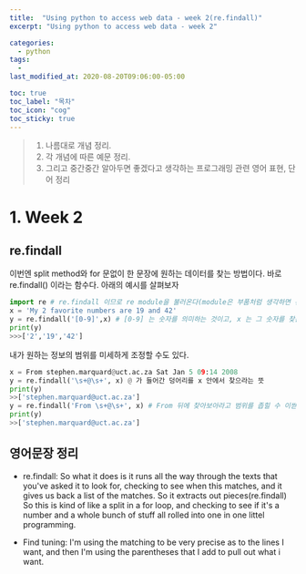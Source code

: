 ```yaml
---
title:  "Using python to access web data - week 2(re.findall)"
excerpt: "Using python to access web data - week 2"

categories:
  - python
tags:
  - 
last_modified_at: 2020-08-20T09:06:00-05:00

toc: true
toc_label: "목차"
toc_icon: "cog"
toc_sticky: true
---
```


> 1. 나름대로 개념 정리.  
> 2. 각 개념에 따른 예문 정리.  
> 3. 그리고 중간중간 알아두면 좋겠다고 생각하는 프로그래밍 관련 영어 표현, 단어 정리


# 1. Week 2

## re.findall

이번엔 split method와 for 문없이 한 문장에 원하는 데이터를 찾는 방법이다. 바로 re.findall() 이라는 함수다. 아래의 예시를 살펴보자

```python
import re # re.findall 이므로 re module을 불러온다(module은 부품처럼 생각하면 된다. 그 부품안에 복잡한 코드가 집약되어있다)
x = 'My 2 favorite numbers are 19 and 42'
y = re.findall('[0-9]',x) # [0-9] 는 숫자를 의미하는 것이고, x 는 그 숫자를 찾는 장소를 의미한다. 따라서 'x 안에 숫자를 찾아라' 라는 의미가 된다.
print(y)
>>>['2','19','42']
```

내가 원하는 정보의 범위를 미세하게 조정할 수도 있다.

```python
x = From stephen.marquard@uct.ac.za Sat Jan 5 09:14 2008
y = re.findall('\s+@\s+', x) @ 가 들어간 덩어리를 x 안에서 찾으라는 뜻
print(y)
>>['stephen.marquard@uct.ac.za'] 
y = re.findall('From \s+@\s+', x) # From 뒤에 찾아보아라고 범위를 좁힐 수 이싿.
print(y)
>>['stephen.marquard@uct.ac.za']
```
## 영어문장 정리

- re.findall: So what it does is it runs all the way through the texts that you've asked it to look for, checking to see when this matches, and it gives us back a list of the matches. So it extracts out pieces(re.findall) So this is kind of like a split in a for loop, and checking to see if it's a number and a whole bunch of stuff all rolled into one in one littel programming.


- Find tuning: I'm using the matching to be very precise as to the lines I want, and then I'm using the parentheses that I add to pull out what i want.




